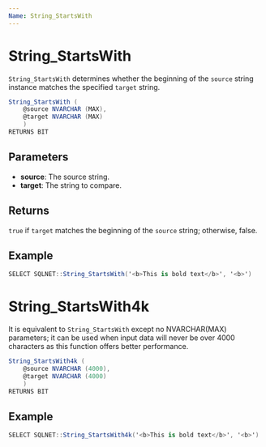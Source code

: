 ```yaml
---
Name: String_StartsWith
---
```


# String_StartsWith

`String_StartsWith` determines whether the beginning of the `source` string instance matches the specified `target` string.

```csharp
String_StartsWith (
	@source NVARCHAR (MAX),
	@target NVARCHAR (MAX)
	)
RETURNS BIT
```

## Parameters

  - **source**: The source string.
  - **target**: The string to compare.

## Returns

`true` if `target` matches the beginning of the `source` string; otherwise, false. 

## Example

```csharp
SELECT SQLNET::String_StartsWith('<b>This is bold text</b>', '<b>')
```

# String_StartsWith4k

It is equivalent to `String_StartsWith` except no NVARCHAR(MAX) parameters; it can be used when input data will never be over 4000 characters as this function offers better performance.

```csharp
String_StartsWith4k (
	@source NVARCHAR (4000),
	@target NVARCHAR (4000)
	)
RETURNS BIT
```

## Example

```csharp
SELECT SQLNET::String_StartsWith4k('<b>This is bold text</b>', '<b>')
```